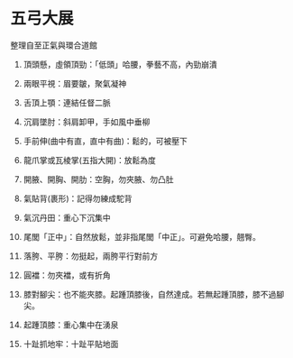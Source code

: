 # 五弓大展

整理自至正氣與環合道館

1. 頂頭懸，虛領頂勁：「低頭」哈腰，拳藝不高，內勁崩潰

2. 兩眼平視：眉要皺，聚氣凝神

3. 舌頂上顎：連結任督二脈

4. 沉肩墜肘：斜肩卸甲，手如風中垂柳

5. 手前伸(曲中有直，直中有曲)：鬆的，可被壓下

6. 龍爪掌或瓦棱掌(五指大開)：放鬆為度

7. 開腋、開胸、開肋：空胸，勿夾腋、勿凸肚

8. 氣貼背(裹形)：記得勿練成駝背

9. 氣沉丹田：重心下沉集中

10. 尾閭「正中」：自然放鬆，並非指尾閭「中正」。可避免哈腰，翹臀。

11. 落胯、平胯：勿挺起，兩胯平行對前方

12. 圓襠：勿夾襠，或有折角

13. 膝對腳尖：也不能夾膝。起踵頂膝後，自然達成。若無起踵頂膝，膝不過腳尖。

14. 起踵頂膝：重心集中在湧泉

15. 十趾抓地牢：十趾平貼地面